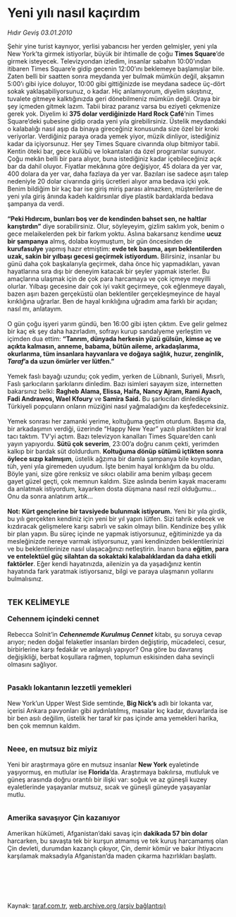 # Yeni yılı nasıl kaçırdım

*Hıdır Geviş 03.01.2010*

<div class="taraf_structure_2col_1zq">
<div class="margen_n">



 <p>Şehir yine turist kaynıyor, yerlisi yabancısı her yerden gelmişler, yeni yıla New York’ta girmek istiyorlar, büyük bir ihtimalle de çoğu <b>Times Square</b>’de girmek isteyecek. Televizyondan izledim, insanlar sabahın 10:00’ından itibaren Times Square’e gidip gecenin 12:00’ını beklemeye başlamışlar bile. Zaten belli bir saatten sonra meydanda yer bulmak mümkün değil, akşamın 5:00’ı gibi iyice doluyor, 10:00 gibi gittiğinizde ise meydana sadece üç-dört sokak yaklaşabiliyorsunuz, o kadar. Hiç anlamıyorum, diyelim sıkıştınız, tuvalete gitmeye kalktığınızda geri dönebilmeniz mümkün değil. Oraya bir şey içmeden gitmek lazım. Tabii biraz paranız varsa bu eziyeti çekmenize gerek yok. Diyelim ki <b>375 dolar verdiğinizde Hard Rock Café</b>’nin Times Square’deki şubesine gidip orada yeni yıla girebilirsiniz. Üstelik meydandaki o kalabalığı nasıl aşıp da binaya gireceğiniz konusunda size özel bir kroki veriyorlar. Verdiğiniz paraya orada yemek yiyor, müzik dinliyor, istediğiniz kadar da içiyorsunuz. Her şey Times Square civarında olup bitmiyor tabii. Kentin öteki bar, gece kulübü ve lokantaları da özel programlar sunuyor. Çoğu mekân belli bir para alıyor, buna istediğiniz kadar içebileceğiniz açık bar da dahil oluyor. Fiyatlar mekânına göre değişiyor, 45 dolara da yer var, 400 dolara da yer var, daha fazlaya da yer var. Bazıları ise sadece aşırı talep nedeniyle 20 dolar civarında giriş ücretleri alıyor ama bedava içki yok. Benim bildiğim bir kaç bar ise giriş miriş parası almazken, müşterilerine de yeni yıla giriş ânında kadeh kaldırsınlar diye plastik bardaklarda bedava şampanya da verdi. <b><br/><br/>“Peki Hıdırcım, bunları boş ver de kendinden bahset sen, ne haltlar karıştırdın”</b> diye sorabilirsiniz. Olur, söyleyeyim, gizlim saklım yok, benim o gece melaikelerden pek bir farkım yoktu. Aslına bakarsanız kendime <b>ucuz bir şampanya</b> almış, dolaba koymuştum, bir gün öncesinden de <b>kurufasulye</b> yapmış hazır etmiştim: <b>evde tek başıma, aşırı beklentilerden uzak, sakin bir yılbaşı gecesi geçirmek istiyordum.</b> Bilirsiniz, insanlar bu günü daha çok başkalarıyla geçirmek, daha önce hiç yapmadıkları, yavan hayatlarına sıra dışı bir deneyim katacak bir şeyler yapmak isterler. Bu amaçlarına ulaşmak için de çok para harcamaya ve çok içmeye meyilli olurlar. Yılbaşı gecesine dair çok iyi vakit geçirmeye, çok eğlenmeye dayalı, bazen aşırı bazen gerçeküstü olan beklentiler gerçekleşmeyince de hayal kırıklığına uğrarlar. Ben de hayal kırıklığına uğradım ama farklı bir açıdan; nasıl mı, anlatayım. <br/><br/>O gün çoğu işyeri yarım gündü, ben 16:00 gibi işten çıktım. Eve gelir gelmez bir kaç ek şey daha hazırladım, sofrayı kurup sandalyeme yerleştim ve içimden dua ettim: <b>“Tanrım, dünyada herkesin yüzü gülsün, kimse aç ve açıkta kalmasın, anneme, babama, bütün aileme, arkadaşlarıma, okurlarıma, tüm insanlara hayvanlara ve doğaya sağlık, huzur, zenginlik, <i>Taraf</i>’a da uzun ömürler ver lütfen.” </b><br/><br/>Yemek faslı bayağı uzundu; çok yedim, yerken de Lübnanlı, Suriyeli, Mısırlı, Faslı şarkıcıların şarkılarını dinledim. Bazı isimleri sayayım size, internetten bakarsınız belki: <b>Ragheb Alama, Elissa, Haifa, Nancy Ajram, Rami Ayach, Fadi Andrawos, Wael Kfoury</b> ve<b> Samira Said.</b> Bu şarkıcıları dinledikçe Türkiyeli popçuların onların müziğini nasıl yağmaladığını da keşfedeceksiniz. <br/><br/>Yemek sonrası her zamanki yerime, koltuğuma geçtim oturdum. Başıma da, bir arkadaşımın verdiği, üzerinde “Happy New Year” yazılı plastikten bir kral tacı taktım. TV’yi açtım. Bazı televizyon kanalları Times Square’den canlı yayın yapıyordu. <b>Sütü çok severim</b>, 23:00’a doğru canım çekti, yerimden kalkıp bir bardak süt doldurdum. <b>Koltuğuma dönüp sütümü içtikten sonra öylece sızıp kalmışım</b>, üstelik ağzıma bir damla şampanya bile koymadan, tüh, yeni yıla giremeden uyudum. İşte benim hayal kırıklığım da bu oldu. Böyle yani, size göre renksiz ve sıkıcı olabilir ama benim yılbaşı gecem gayet güzel geçti, çok memnun kaldım. Size aslında benim kayak maceramı da anlatmak istiyordum, kayarken dosta düşmana nasıl rezil olduğumu... Onu da sonra anlatırım artık... <b><br/><br/>Not:</b> <b>Kürt gençlerine bir tavsiyede bulunmak istiyorum.</b> Yeni bir yıla girdik, bu yılı gerçekten kendiniz için yeni bir yıl yapın lütfen. Sizi tahrik edecek ve kızdıracak gelişmelere karşı sabırlı ve sakin olmayı bilin. Kendinize beş yıllık bir plan yapın. Bu süreç içinde ne yapmak istiyorsunuz, eğitiminizde ya da mesleğinizde nereye varmak istiyorsunuz, yani kendinizden beklentilerinizi ve bu beklentilerinize nasıl ulaşacağınızı netleştirin. İnanın bana <b>eğitim, para ve entelektüel güç silahtan da sokaktaki kalabalıklardan da daha etkili faktörler</b>. Eğer kendi hayatınızda, ailenizin ya da yaşadığınız kentin hayatında fark yaratmak istiyorsanız, bilgi ve paraya ulaşmanın yollarını bulmalısınız.<b> <br/><br/><br/><font size="4">TEK KELİMEYLE</font> <br/><br/><font size="3">Cehennem içindeki cennet</font></b> <br/><br/>Rebecca Solnit’in <b><i>Cehennemde Kurulmuş Cennet</i></b> kitabı, şu soruya cevap arıyor; neden doğal felaketler insanları birden değiştirip, mücadeleci, cesur, birbirlerine karşı fedakâr ve anlayışlı yapıyor? Ona göre bu davranış değişikliği, berbat koşullara rağmen, toplumun eskisinden daha sevinçli olmasını sağlıyor.<b> <br/><br/><br/><font size="3">Pasaklı lokantanın lezzetli yemekleri</font></b> <br/><br/>New York’un Upper West Side semtinde, <b>Big Nick’s</b> adlı bir lokanta var, içerisi Ankara pavyonları gibi aydınlatılmış, masalar kıç kadar, duvarlarda ise bir ben asılı değilim, üstelik her taraf kir pas içinde ama yemekleri harika, ben çok memnun kaldım.<b> <br/><br/><br/><font size="3">Neee, en mutsuz biz miyiz</font></b> <br/><br/>Yeni bir araştırmaya göre en mutsuz insanlar <b>New York</b> eyaletinde yaşıyormuş, en mutlular ise <b>Florida</b>’da. Araştırmaya bakılırsa, mutluluk ve güneş arasında doğru orantılı bir ilişki var: soğuk ve az güneşli kuzey eyaletlerinde yaşayanlar mutsuz, sıcak ve güneşli güneyde yaşayanlar mutlu. <b><br/><br/><br/><font size="3">Amerika savaşıyor Çin kazanıyor</font></b> <br/><br/>Amerikan hükümeti, Afganistan’daki savaş için <b>dakikada 57 bin dolar</b> harcarken, bu savaşta tek bir kurşun atmamış ve tek kuruş harcamamış olan Çin devleti, durumdan kazançlı çıkıyor, Çin, demir kömür ve bakır ihtiyacını karşılamak maksadıyla Afganistan’da maden çıkarma hazırlıkları başlattı.</p>
<br/>
<br/>
<br/>



<br/>


<div id="taraf_not">
</div>

</div>


</div>

Kaynak: [taraf.com.tr](http://taraf.com.tr:80/makale/9330.htm), [web.archive.org (arşiv bağlantısı)](http://web.archive.org/web/20100131065555/http://taraf.com.tr:80/makale/9330.htm)
